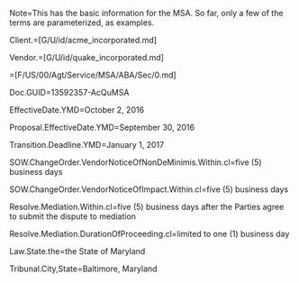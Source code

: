 Note=This has the basic information for the MSA.  So far, only a few of the terms are parameterized, as examples.

Client.=[G/U/id/acme_incorporated.md]

Vendor.=[G/U/id/quake_incorporated.md]

=[F/US/00/Agt/Service/MSA/ABA/Sec/0.md]

Doc.GUID=13592357-AcQuMSA

EffectiveDate.YMD=October 2, 2016

Proposal.EffectiveDate.YMD=September 30, 2016

Transition.Deadline.YMD=January 1, 2017

SOW.ChangeOrder.VendorNoticeOfNonDeMinimis.Within.cl=five (5) business days

SOW.ChangeOrder.VendorNoticeOfImpact.Within.cl=five (5) business days

Resolve.Mediation.Within.cl=five (5) business days after the Parties agree to submit the dispute to mediation

Resolve.Mediation.DurationOfProceeding.cl=limited to one (1) business day

Law.State.the=the State of Maryland

Tribunal.City,State=Baltimore, Maryland
